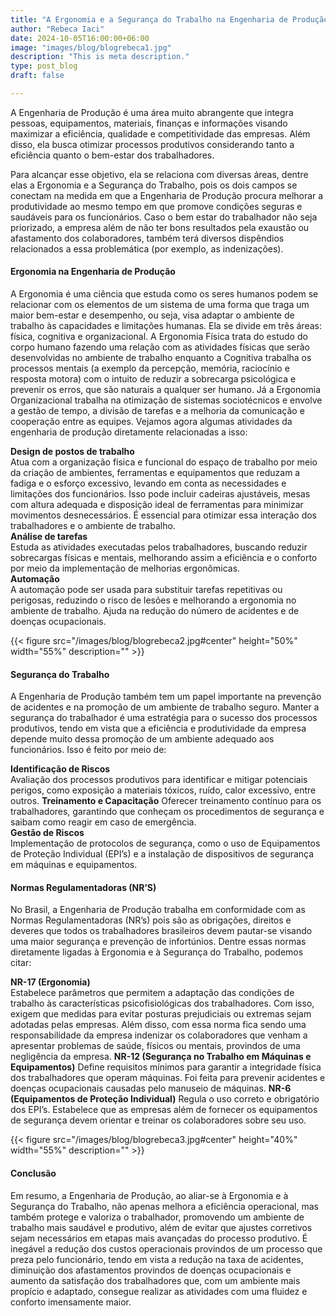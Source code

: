 ```yaml
---
title: "A Ergonomia e a Segurança do Trabalho na Engenharia de Produção"
author: "Rebeca Iaci"
date: 2024-10-05T16:00:00+06:00
image: "images/blog/blogrebeca1.jpg"
description: "This is meta description."
type: post_blog
draft: false

---
```


A Engenharia de Produção é uma área muito abrangente que integra pessoas, equipamentos, materiais, finanças e informações visando maximizar a eficiência, qualidade e competitividade das empresas. Além disso, ela busca otimizar processos produtivos considerando tanto a eficiência quanto o bem-estar dos trabalhadores.

Para alcançar esse objetivo, ela se relaciona com diversas áreas, dentre elas a Ergonomia e a Segurança do Trabalho, pois os dois campos se conectam na medida em que a Engenharia de Produção procura melhorar a produtividade ao mesmo tempo em que promove condições seguras e saudáveis para os funcionários. Caso o bem estar do trabalhador não seja priorizado, a empresa além de não ter bons resultados pela exaustão ou afastamento dos colaboradores, também terá diversos dispêndios relacionados a essa problemática (por exemplo, as indenizações).

#### Ergonomia na Engenharia de Produção

A Ergonomia é uma ciência que estuda como os seres humanos podem se relacionar com os elementos de um sistema de uma forma que traga um maior bem-estar e desempenho, ou seja, visa adaptar o ambiente de trabalho às capacidades e limitações humanas.  Ela se divide em três áreas: física, cognitiva e organizacional. A Ergonomia Física trata do estudo do corpo humano fazendo uma relação com as atividades físicas que serão desenvolvidas no ambiente de trabalho enquanto a Cognitiva trabalha os processos mentais (a exemplo da percepção, memória, raciocínio e resposta motora) com o intuito de reduzir a sobrecarga psicológica e prevenir os erros, que são naturais a qualquer ser humano. Já a Ergonomia Organizacional trabalha na otimização de sistemas sociotécnicos e envolve a gestão de tempo, a divisão de tarefas e a melhoria da comunicação e cooperação entre as equipes. Vejamos agora algumas atividades da engenharia de produção diretamente relacionadas a isso: 

**Design de postos de trabalho**   
Atua com a organização física e funcional do espaço de trabalho por meio da criação de ambientes, ferramentas e equipamentos que reduzam a fadiga e o esforço excessivo, levando em conta as necessidades e limitações dos funcionários. Isso pode incluir cadeiras ajustáveis, mesas com altura adequada e disposição ideal de ferramentas para minimizar movimentos desnecessários. É essencial para otimizar essa interação dos trabalhadores e o ambiente de trabalho.  
**Análise de tarefas**   
Estuda as atividades executadas pelos trabalhadores, buscando reduzir sobrecargas físicas e mentais, melhorando assim a eficiência e o conforto por meio da implementação de melhorias ergonômicas.  
**Automação**   
A automação pode ser usada para substituir tarefas repetitivas ou perigosas, reduzindo o risco de lesões e melhorando a ergonomia no ambiente de trabalho. Ajuda na redução do número de acidentes e de doenças ocupacionais.


{{< figure src="/images/blog/blogrebeca2.jpg#center" height="50%" width="55%" description="" >}}


#### Segurança do Trabalho

A Engenharia de Produção também tem um papel importante na prevenção de acidentes e na promoção de um ambiente de trabalho seguro. Manter a segurança do trabalhador é uma estratégia para o sucesso dos processos produtivos, tendo em vista que a eficiência e produtividade da empresa depende muito dessa promoção de um ambiente adequado aos funcionários. Isso é feito por meio de:
    
**Identificação de Riscos**   
Avaliação dos processos produtivos para identificar e mitigar potenciais perigos, como exposição a materiais tóxicos, ruído, calor excessivo, entre outros.
**Treinamento e Capacitação** 
Oferecer treinamento contínuo para os trabalhadores, garantindo que conheçam os procedimentos de segurança e saibam como reagir em caso de emergência.  
**Gestão de Riscos**  
Implementação de protocolos de segurança, como o uso de Equipamentos de Proteção Individual (EPI’s) e a instalação de dispositivos de segurança em máquinas e equipamentos.

#### Normas Regulamentadoras (NR’S)

No Brasil, a Engenharia de Produção trabalha em conformidade com as Normas Regulamentadoras (NR’s) pois são as obrigações, direitos e deveres que todos os trabalhadores brasileiros devem pautar-se visando uma maior segurança e prevenção de infortúnios. Dentre essas normas diretamente ligadas à Ergonomia e à Segurança do Trabalho, podemos citar:    

**NR-17 (Ergonomia)**   
Estabelece parâmetros que permitem a adaptação das condições de trabalho às características psicofisiológicas dos trabalhadores. Com isso, exigem que medidas para evitar posturas prejudiciais ou extremas sejam adotadas pelas empresas. Além disso, com essa norma fica sendo uma responsabilidade da empresa indenizar os colaboradores que venham a apresentar problemas de saúde, físicos ou mentais, provindos de uma negligência da empresa.
**NR-12 (Segurança no Trabalho em Máquinas e Equipamentos)**
Define requisitos mínimos para garantir a integridade física dos trabalhadores que operam máquinas. Foi feita para prevenir acidentes e doenças ocupacionais causadas pelo manuseio de máquinas.
**NR-6 (Equipamentos de Proteção Individual)**
Regula o uso correto e obrigatório dos EPI’s. Estabelece que as empresas além de fornecer os equipamentos de segurança devem orientar e treinar os colaboradores sobre seu uso.


{{< figure src="/images/blog/blogrebeca3.jpg#center" height="40%" width="55%" description="" >}}


#### Conclusão

Em resumo, a Engenharia de Produção, ao aliar-se à Ergonomia e à Segurança do Trabalho, não apenas melhora a eficiência operacional, mas também protege e valoriza o trabalhador, promovendo um ambiente de trabalho mais saudável e produtivo, além de evitar que ajustes corretivos sejam necessários em etapas mais avançadas do processo produtivo. É inegável a redução dos custos operacionais provindos de um processo que preza pelo funcionário, tendo em vista a redução na taxa de acidentes, diminuição dos afastamentos provindos de doenças ocupacionais e aumento da satisfação dos trabalhadores que, com um ambiente mais propício e adaptado, consegue realizar as atividades com uma fluidez e conforto imensamente maior.


